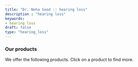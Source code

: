 ```yaml
---
title: "Dr. Neha Sood :: hearing loss"
description : "hearing loss" 
keywords:
- hearing loss
draft: false
type: "hearing_loss"
---
```


### Our products

We offer the following products. Click on a product to find more.